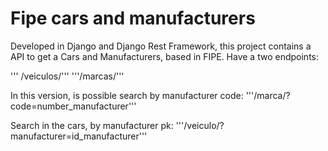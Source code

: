 # Fipe cars and manufacturers
Developed in Django and Django Rest Framework, this project contains a API to get a Cars and Manufacturers, based in FIPE. Have a two endpoints:

''' /veiculos/'''
'''/marcas/'''

In this version, is possible search by manufacturer code:
'''/marca/?code=number_manufacturer'''

Search in the cars, by manufacturer pk:
'''/veiculo/?manufacturer=id_manufacturer'''


